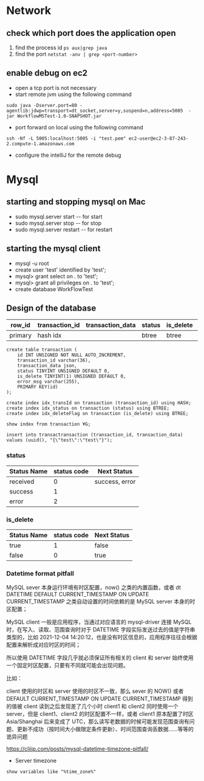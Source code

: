 # Network
## check which port does the application open
1. find the process id
`ps aux|grep java`
2. find the port
`netstat -anv | grep <port-number>`

## enable debug on ec2
* open a tcp port is not necessary
* start remote jvm using the following command
```shell
sudo java -Dserver.port=80 -agentlib:jdwp=transport=dt_socket,server=y,suspend=n,address=5005  -jar WorkflowMSTest-1.0-SNAPSHOT.jar
```
* port forward on local using the following command
```shell
ssh -Nf -L 5005:localhost:5005 -i "test.pem" ec2-user@ec2-3-87-243-2.compute-1.amazonaws.com
```
* configure the intelliJ for the remote debug

# Mysql
## starting and stopping mysql on Mac
* sudo mysql.server start -- for start
* sudo mysql.server stop -- for stop
* sudo mysql.server restart -- for restart
## starting the mysql client
* mysql -u root
* create user 'test' identified by 'test';
* mysql> grant select on *.* to 'test';
* mysql> grant all privileges on *.* to 'test';
* create database WorkFlowTest
## Design of the database
| row_id | transaction_id | transaction_data | status | is_delete | error_msg |
| ------ | -------------- | ---------------- | ------ | --------- | ----------|
| primary|hash idx        |                  |btree|btree|

```
create table transaction (
    id INT UNSIGNED NOT NULL AUTO_INCREMENT,
    transaction_id varchar(36),
    transaction_data json,
    status TINYINT UNSIGNED DEFAULT 0,
    is_delete TINYINT(1) UNSIGNED DEFAULT 0,
    error_msg varchar(255),
    PRIMARY KEY(id)
);

create index idx_transId on transaction (transaction_id) using HASH;
create index idx_status on transaction (status) using BTREE;
create index idx_deleteFlag on transaction (is_delete) using BTREE;

show index from transaction ¥G;

insert into transactransaction (transaction_id, transaction_data) values (uuid(), "{\"test\":\"test\"}");
```
### status
| Status Name | status code | Next Status |
| ----------- | ----------- | ------------|
| received|0|success, error|
|success|1||
|error|2||

### is_delete
| Status Name | status code | Next Status |
| ----------- | ----------- | ------------|
| true|1|false|
|false|0|true|

### Datetime format pitfall
MySQL sever 本身运行环境有时区配置，now() 之类的内置函数，或者 dt DATETIME DEFAULT CURRENT_TIMESTAMP ON UPDATE CURRENT_TIMESTAMP 之类自动设置的时间依赖的是 MySQL server 本身的时区配置；

MySQL client 一般是应用程序，当通过对应语言的 mysql-driver 连接 MySQL 时，在写入、读取、范围查询时对于 DATETIME 字段实际发送过去的值是字符串类型的，比如 2021-12-04 14:20:12，也是没有时区信息的，应用程序往往会根据配置来解析成对应时区的时间；

所以使用 DATETIME 字段几乎就必须保证所有相关的 client 和 server 始终使用一个固定时区配置，只要有不同就可能会出现问题。

比如：

client 使用的时区和 server 使用的时区不一致，那么 sever 的 NOW() 或者 DEFAULT CURRENT_TIMESTAMP ON UPDATE CURRENT_TIMESTAMP 得到的值被 client 读到之后发现差了几个小时
client1 和 client2 同时使用一个 server，但是 client1、client2 的时区配置不一样，或者 client1 原本配置了时区 Asia/Shanghai 后来变成了 UTC，那么读写老数据的时候可能发现范围查询有问题、更新不成功（按时间大小做限定条件更新）、时间范围查询丢数据……等等的诡异问题

https://cliiip.com/posts/mysql-datetime-timezone-pitfall/

* Server timezone
```
show variables like "%time_zone%"
```

